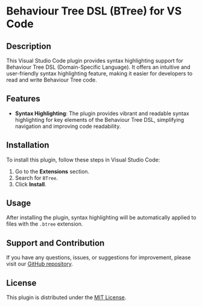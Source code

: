 # Behaviour Tree DSL (BTree) for VS Code

## Description

This Visual Studio Code plugin provides syntax highlighting support for Behaviour Tree DSL (Domain-Specific Language). It offers an intuitive and user-friendly syntax highlighting feature, making it easier for developers to read and write Behaviour Tree code.

## Features

- **Syntax Highlighting**: The plugin provides vibrant and readable syntax highlighting for key elements of the Behaviour Tree DSL, simplifying navigation and improving code readability.

## Installation

To install this plugin, follow these steps in Visual Studio Code:

1. Go to the **Extensions** section.
2. Search for `BTree`.
3. Click **Install**.

## Usage

After installing the plugin, syntax highlighting will be automatically applied to files with the `.btree` extension.

## Support and Contribution

If you have any questions, issues, or suggestions for improvement, please visit our [GitHub repository](https://github.com/vOROn200/vscode-btree-syntax.git).

## License

This plugin is distributed under the [MIT License](LICENSE).
